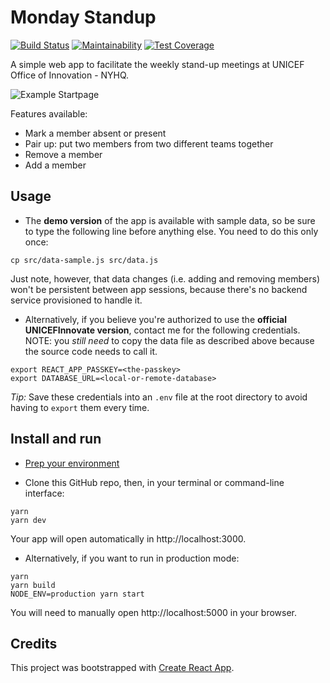 # Monday Standup

[![Build Status](https://travis-ci.com/thoat/monday-standup.svg?branch=master)](https://travis-ci.com/thoat/monday-standup)
[![Maintainability](https://api.codeclimate.com/v1/badges/69d18729ffd48f77245a/maintainability)](https://codeclimate.com/github/thoat/monday-standup/maintainability)
[![Test Coverage](https://api.codeclimate.com/v1/badges/69d18729ffd48f77245a/test_coverage)](https://codeclimate.com/github/thoat/monday-standup/test_coverage)

A simple web app to facilitate the weekly stand-up meetings at UNICEF Office of Innovation - NYHQ.

![Example Startpage](/public/screenshot-startpage.PNG)

Features available:

- Mark a member absent or present
- Pair up: put two members from two different teams together
- Remove a member
- Add a member

## Usage

- The __demo version__ of the app is available with sample data, so be sure to type the following line before anything else. You need to do this only once:

```{shell}
cp src/data-sample.js src/data.js
```

Just note, however, that data changes (i.e. adding and removing members) won't be persistent between app sessions, because there's no backend service provisioned to handle it.

- Alternatively, if you believe you're authorized to use the __official UNICEFInnovate version__, contact me for the following credentials. NOTE: you _still need_ to copy the data file as described above because the source code needs to call it.

```{shell}
export REACT_APP_PASSKEY=<the-passkey>
export DATABASE_URL=<local-or-remote-database>
```

_Tip:_ Save these credentials into an `.env` file at the root directory to avoid having to `export` them every time.

## Install and run

- [Prep your environment](#usage)

- Clone this GitHub repo, then, in your terminal or command-line interface:

```{shell}
yarn
yarn dev
```

Your app will open automatically in http://localhost:3000.

- Alternatively, if you want to run in production mode:

```{shell}
yarn
yarn build
NODE_ENV=production yarn start
```

You will need to manually open http://localhost:5000 in your browser.

## Credits

This project was bootstrapped with [Create React App](https://github.com/facebook/create-react-app).
